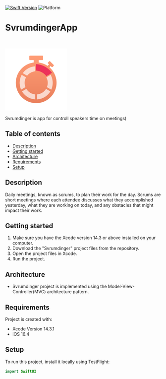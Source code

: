 [![Swift Version][swift-image]][swift-url]
![Platform][platform-image]
# SvrumdingerApp
<br />
<p align="left">
  <a href="https://github.com/hrezolit/Scrumdinger/tree/main/Scrumdinger">
    <img src="https://github.com/hrezolit/Scrumdinger/blob/main/Scrumdinger/Assets.xcassets/AppIcon.appiconset/AppIcon1024%401x.png" alt="Logo" width="200" height="200">
  </a>

  </p>
</p>
Svrumdinger is app for controll speakers time on meetings)

## Table of contents
* [Description](#description)
* [Getting started](#getting-started)
* [Architecture](#architecture)
* [Requirements](#requirements)
* [Setup](#setup)

## Description
Daily meetings, known as scrums, to plan their work for the day. 
Scrums are short meetings where each attendee discusses what they accomplished yesterday, 
what they are working on today, and any obstacles that might impact their work.

## Getting started
1. Make sure you have the Xcode version 14.3 or above installed on your computer.
2. Download the "Svrumdinger" project files from the repository.
3. Open the project files in Xcode.
4. Run the project.

## Architecture
* Svrumdinger project is implemented using the Model-View-Controller(MVC) architecture pattern.
 
## Requirements
Project is created with:
* Xcode Version 14.3.1
* iOS 16.4
	
## Setup
To run this project, install it locally using TestFlight:

```swift
import SwiftUI

```

[swift-image]:https://img.shields.io/badge/swift-5.8.1-orange.svg
[swift-url]: https://swift.org/
[platform-image]:https://camo.githubusercontent.com/5a12a2bc88c183973f0863b8f5a539edb0e0a9758c8e6dad825ca56b4a959da6/68747470733a2f2f696d672e736869656c64732e696f2f636f636f61706f64732f702f4c46416c657274436f6e74726f6c6c65722e7376673f7374796c653d666c6174
